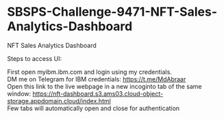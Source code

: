 # SBSPS-Challenge-9471-NFT-Sales-Analytics-Dashboard
NFT Sales Analytics Dashboard

Steps to access UI: 

First open myibm.ibm.com and login using my credentials.  
DM me on Telegram for IBM credentials: https://t.me/MdAbraar  
Open this link to the live webpage in a new incoginto tab of the same window: https://nft-dashboard.s3.ams03.cloud-object-storage.appdomain.cloud/index.html  
Few tabs will automatically open and close for authentication  
